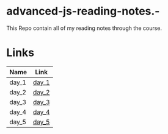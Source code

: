 # advanced-js-reading-notes.-

This Repo contain all of my reading notes through the course.

# Links

|  Name  |   Link |
|--- |--- |
|   day_1 |   [day_1](https://mujahedyousef.github.io/advanced-js-reading-notes.-/blob/main/day_1/day_1.html) |
|  day_2  |    [day_2](https://github.com/Mujahedyousef/advanced-js-reading-notes.-/blob/main/day_2/day_2.md)|
|  day_3  |    [day_3](https://github.com/Mujahedyousef/advanced-js-reading-notes.-/blob/main/day_3/README.md)|
|   day_4 |   [day_4](https://github.com/Mujahedyousef/advanced-js-reading-notes.-/blob/main/day_4/README.md) |
|   day_5 |   [day_5](day_5/README.md) |
